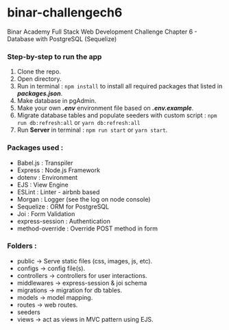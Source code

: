 # binar-challengech6

Binar Academy Full Stack Web Development Challenge Chapter 6 - Database with PostgreSQL (Sequelize)

### Step-by-step to run the app

1. Clone the repo.
2. Open directory.
3. Run in terminal : `npm install` to install all required packages that listed in **_packages.json_**.
4. Make database in pgAdmin.
5. Make your own **_.env_** environment file based on **_.env.example_**.
6. Migrate database tables and populate seeders with custom script : `npm run db:refresh:all` or `yarn db:refresh:all`
7. Run **Server** in terminal : `npm run start` or `yarn start`.

### Packages used :

- Babel.js : Transpiler
- Express : Node.js Framework
- dotenv : Environment
- EJS : View Engine
- ESLint : Linter - airbnb based
- Morgan : Logger (see the log on node console)
- Sequelize : ORM for PostgreSQL
- Joi : Form Validation
- express-session : Authentication
- method-override : Override POST method in form

### Folders :

- public -> Serve static files (css, images, js, etc).
- configs -> config file(s).
- controllers -> controllers for user interactions.
- middlewares -> express-session & joi schema
- migrations -> migration for db tables.
- models -> model mapping.
- routes -> web routes.
- seeders
- views -> act as views in MVC pattern using EJS.